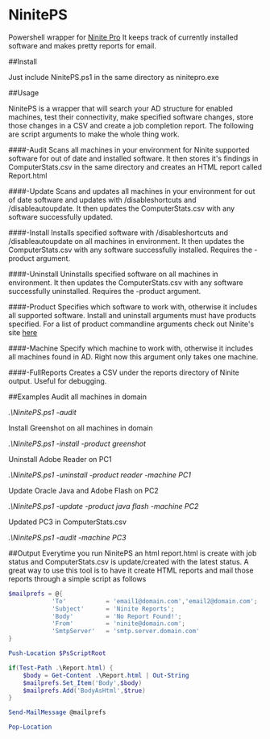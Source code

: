 # NinitePS

Powershell wrapper for [Ninite Pro](http://www.ninite.com/pro) It keeps track of currently installed software and makes pretty reports for email.

##Install

Just include NinitePS.ps1 in the same directory as ninitepro.exe

##Usage

NinitePS is a wrapper that will search your AD structure for enabled machines, test their connectivity, make specified software changes, store those changes in a CSV and create a job completion report. The following are script arguments to make the whole thing work.

####-Audit
Scans all machines in your environment for Ninite supported software for out of date and installed software. It then stores it's findings in ComputerStats.csv in the same directory and creates an HTML report called Report.html

####-Update
Scans and updates all machines in your environment for out of date software and updates with /disableshortcuts and /disableautoupdate. It then updates the ComputerStats.csv with any software successfully updated.

####-Install
Installs specified software with /disableshortcuts and /disableautoupdate on all machines in environment. It then updates the ComputerStats.csv with any software successfully installed. Requires the -product argument.

####-Uninstall
Uninstalls specified software on all machines in environment. It then updates the ComputerStats.csv with any software successfully uninstalled. Requires the -product argument.

####-Product
Specifies which software to work with, otherwise it includes all supported software. Install and uninstall arguments must have products specified. For a list of product commandline arguments check out Ninite's site [here](https://ninite.com/applist/pro.html)

####-Machine
Specify which machine to work with, otherwise it includes all machines found in AD. Right now this argument only takes one machine.

####-FullReports
Creates a CSV under the reports directory of Ninite output. Useful for debugging.

##Examples
Audit all machines in domain

*.\NinitePS.ps1 -audit*


Install Greenshot on all machines in domain

*.\NinitePS.ps1 -install -product greenshot*


Uninstall Adobe Reader on PC1

*.\NinitePS.ps1 -uninstall -product reader -machine PC1*


Update Oracle Java and Adobe Flash on PC2

*.\NinitePS.ps1 -update -product java flash -machine PC2*


Updated PC3 in ComputerStats.csv 

*.\NinitePS.ps1 -audit -machine PC3*


##Output
Everytime you run NinitePS an html report.html is create with job status and ComputerStats.csv is update/created with the latest status. A great way to use this tool is to have it create HTML reports and mail those reports through a simple script as follows

```powershell
$mailprefs = @{
            'To'           = 'email1@domain.com','email2@domain.com';
            'Subject'      = 'Ninite Reports';
            'Body'         = 'No Report Found!';
            'From'         = 'ninite@domain.com';
            'SmtpServer'   = 'smtp.server.domain.com'
}

Push-Location $PsScriptRoot

if(Test-Path .\Report.html) {
    $body = Get-Content .\Report.html | Out-String
    $mailprefs.Set_Item('Body',$body)
    $mailprefs.Add('BodyAsHtml',$true)
}

Send-MailMessage @mailprefs

Pop-Location
``` 

